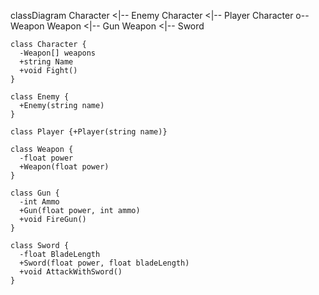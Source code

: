 classDiagram
    Character <|-- Enemy
    Character <|-- Player
    Character o-- Weapon
    Weapon <|-- Gun
    Weapon <|-- Sword

    class Character {
      -Weapon[] weapons
      +string Name
      +void Fight()
    }

    class Enemy {
      +Enemy(string name)
    }

    class Player {+Player(string name)}

    class Weapon {
      -float power
      +Weapon(float power)
    }

    class Gun {
      -int Ammo
      +Gun(float power, int ammo)
      +void FireGun()
    }

    class Sword {
      -float BladeLength
      +Sword(float power, float bladeLength)
      +void AttackWithSword()
    }